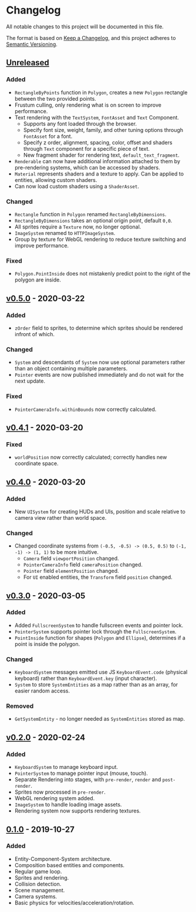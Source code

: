 # Changelog
All notable changes to this project will be documented in this file.

The format is based on [Keep a Changelog](https://keepachangelog.com/en/1.0.0/),
and this project adheres to [Semantic
Versioning](https://semver.org/spec/v2.0.0.html).

## [Unreleased]
### Added
- `RectangleByPoints` function in `Polygon`, creates a new `Polygon` rectangle
  between the two provided points.
- Frustum culling, only rendering what is on screen to improve performance.
- Text rendering with the `TextSystem`, `FontAsset` and `Text` Component.
  - Supports any font loaded through the browser.
  - Specify font size, weight, family, and other tuning options through
    `FontAsset` for a font.
  - Specify z order, alignment, spacing, color, offset and shaders through
    `Text` component for a specific piece of text. 
  - New fragment shader for rendering text, `default_text_fragment`.
- `Renderable` can now have additional information attached to them by
  pre-rendering systems, which can be accessed by shaders.
- `Material` represents shaders and a texture to apply. Can be applied to
  entities, allowing custom shaders.
- Can now load custom shaders using a `ShaderAsset`.
### Changed
- `Rectangle` function in `Polygon` renamed `RectangleByDimensions`.
- `RectangleByDimensions` takes an optional origin point, default `0,0`.
- All sprites require a `Texture` now, no longer optional.
- `ImageSystem` renamed to `HTTPImageSystem`.
- Group by texture for WebGL rendering to reduce texture switching and improve
  performance.
### Fixed
- `Polygon.PointInside` does not mistakenly predict point to the right of the 
  polygon are inside.

## [v0.5.0] - 2020-03-22
### Added
- `zOrder` field to sprites, to determine which sprites should be rendered
  infront of which.
### Changed
- `System` and descendants of `System` now use optional parameters rather than
  an object containing multiple parameters.
- `Pointer` events are now published immediately and do not wait for the next
  update.
### Fixed
- `PointerCameraInfo.withinBounds` now correctly calculated.

## [v0.4.1] - 2020-03-20
### Fixed
- `worldPosition` now correctly calculated; correctly handles new coordinate
  space.

## [v0.4.0] - 2020-03-20
### Added
- New `UISystem` for creating HUDs and UIs, position and scale relative to
  camera view rather than world space.
### Changed
- Changed coordinate systems from `(-0.5, -0.5) -> (0.5, 0.5)` to `(-1, -1) ->
  (1, 1)` to be more intuitive.
  - `Camera` field `viewportPosition` changed.
  - `PointerCameraInfo` field `cameraPosition` changed.
  - `Pointer` field `elementPosition` changed.
  - For `UI` enabled entities, the `Transform` field `position` changed.

## [v0.3.0] - 2020-03-05
### Added
- Added `FullscreenSystem` to handle fullscreen events and pointer lock.
- `PointerSystem` supports pointer lock through the `FullscreenSystem`.
- `PointInside` function for shapes (`Polygon` and `Ellipse`), determines if a
  point is inside the polygon.
### Changed
- `KeyboardSystem` messages emitted use JS `KeyboardEvent.code` (physical
  keyboard) rather than `KeyboardEvent.key` (input character).
- `System` to store `SystemEntities` as a map rather than as an array, for
  easier random access.
### Removed
- `GetSystemEntity` - no longer needed as `SystemEntities` stored as map.

## [v0.2.0] - 2020-02-24
### Added
- `KeyboardSystem` to manage keyboard input.
- `PointerSystem` to manage pointer input (mouse, touch).
- Separate Rendering into stages, with `pre-render`, `render` and `post-render`.
- Sprites now processed in `pre-render`.
- WebGL rendering system added.
- `ImageSystem` to handle loading image assets.
- Rendering system now supports rendering textures.

## [0.1.0] - 2019-10-27
### Added
- Entity-Component-System architecture.
- Composition based entities and components.
- Regular game loop.
- Sprites and rendering.
- Collision detection.
- Scene management.
- Camera systems.
- Basic physics for velocities/acceleration/rotation.

[Unreleased]: 
https://github.com/jamjarlabs/jamjar/compare/v0.5.0...HEAD
[v0.5.0]: 
https://github.com/jamjarlabs/jamjar/compare/v0.4.1...v0.5.0 
[v0.4.1]:
https://github.com/jamjarlabs/jamjar/compare/v0.4.0...v0.4.1 
[v0.4.0]:
https://github.com/jamjarlabs/jamjar/compare/v0.3.0...v0.4.0 
[v0.3.0]:
https://github.com/jamjarlabs/jamjar/compare/v0.2.0...v0.3.0 
[v0.2.0]:
https://github.com/jamjarlabs/jamjar/compare/0.1.0...v0.2.0 
[0.1.0]:
https://github.com/jamjarlabs/jamjar/releases/tag/0.1.0